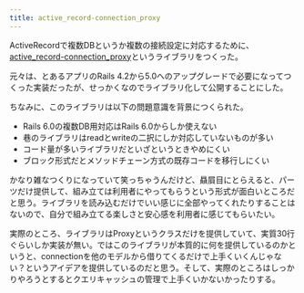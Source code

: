 ```yaml
---
title: active_record-connection_proxy
---
```


ActiveRecordで複数DBというか複数の接続設定に対応するために、[active_record-connection_proxy](https://github.com/r7kamura/active_record-connection_proxy)というライブラリをつくった。

元々は、とあるアプリのRails 4.2から5.0へのアップグレードで必要になってつくった実装だったが、せっかくなのでライブラリ化して公開することにした。

ちなみに、このライブラリは以下の問題意識を背景につくられた。

- Rails 6.0の複数DB用対応はRails 6.0からしか使えない
- 巷のライブラリはreadとwriteの二択にしか対応していないものが多い
- コード量が多いライブラリだといざというときやめにくい
- ブロック形式だとメソッドチェーン方式の既存コードを移行しにくい

かなり雑なつくりになっていて笑っちゃうんだけど、贔屓目にとらえると、パーツだけ提供して、組み立ては利用者にやってもらうという形式が面白いところだと思う。ライブラリを読み込むだけでいい感じに全部やってくれたりすることはないので、自分で組み立てる楽しさと安心感を利用者に感じてもらいたい。

実際のところ、ライブラリはProxyというクラスだけを提供していて、実質30行ぐらいしか実装が無い。ではこのライブラリが本質的に何を提供しているのかというと、connectionを他のモデルから借りてくるだけで上手くいくんじゃない？というアイデアを提供しているのだと思う。そして、実際のところはしっかりやろうとするとクエリキャッシュの管理で上手くいかないかったりする。
